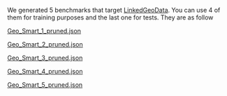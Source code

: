 We generated 5 benchmarks that target [LinkedGeoData](http://linkedgeodata.org/sparql/). You can use 4 of them for training purposes and the last one for tests.
They are as follow

[Geo_Smart_1_pruned.json]()

[Geo_Smart_2_pruned.json]()

[Geo_Smart_3_pruned.json]()

[Geo_Smart_4_pruned.json]()

[Geo_Smart_5_pruned.json]()

